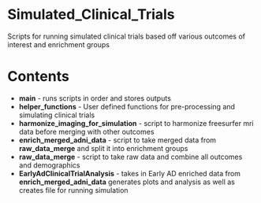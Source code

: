 # Simulated_Clinical_Trials
Scripts for running simulated clinical trials based off various outcomes of interest and enrichment groups

# Contents
* **main** - runs scripts in order and stores outputs
* **helper_functions** - User defined functions for pre-processing and simulating clinical trials
* **harmonize_imaging_for_simulation** - script to harmonize freesurfer mri data before merging with other outcomes
* **enrich_merged_adni_data** - script to take merged data from **raw_data_merge** and split it into enrichment groups
* **raw_data_merge** - script to take raw data and combine all outcomes and demographics
* **EarlyAdClinicalTrialAnalysis** - takes in Early AD enriched data from **enrich_merged_adni_data** generates plots and analysis as well as creates file for running simulation



